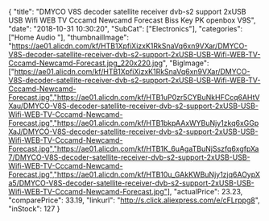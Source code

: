{
	"title": "DMYCO V8S decoder satellite receiver dvb-s2 support 2xUSB USB Wifi WEB TV Cccamd Newcamd Forecast Biss Key PK openbox V9S",
	"date": "2018-10-31 10:30:20",
	"SubCat": ["Electronics"],
	"categories": ["Home Audio "],
	"thumbnailImage": "https://ae01.alicdn.com/kf/HTB1XpfiXizxK1RkSnaVq6xn9VXar/DMYCO-V8S-decoder-satellite-receiver-dvb-s2-support-2xUSB-USB-Wifi-WEB-TV-Cccamd-Newcamd-Forecast.jpg_220x220.jpg",
	"BigImage": ["https://ae01.alicdn.com/kf/HTB1XpfiXizxK1RkSnaVq6xn9VXar/DMYCO-V8S-decoder-satellite-receiver-dvb-s2-support-2xUSB-USB-Wifi-WEB-TV-Cccamd-Newcamd-Forecast.jpg","https://ae01.alicdn.com/kf/HTB1uP0zr5CYBuNkHFCcq6AHtVXau/DMYCO-V8S-decoder-satellite-receiver-dvb-s2-support-2xUSB-USB-Wifi-WEB-TV-Cccamd-Newcamd-Forecast.jpg","https://ae01.alicdn.com/kf/HTB1bkpAAxWYBuNjy1zkq6xGGpXaJ/DMYCO-V8S-decoder-satellite-receiver-dvb-s2-support-2xUSB-USB-Wifi-WEB-TV-Cccamd-Newcamd-Forecast.jpg","https://ae01.alicdn.com/kf/HTB1K_6uAgaTBuNjSszfq6xgfpXa7/DMYCO-V8S-decoder-satellite-receiver-dvb-s2-support-2xUSB-USB-Wifi-WEB-TV-Cccamd-Newcamd-Forecast.jpg","https://ae01.alicdn.com/kf/HTB10u_GAkKWBuNjy1zjq6AOypXa5/DMYCO-V8S-decoder-satellite-receiver-dvb-s2-support-2xUSB-USB-Wifi-WEB-TV-Cccamd-Newcamd-Forecast.jpg"],
	"actualPrice": 23.23,
	"comparePrice": 33.19,
	"linkurl": "http://s.click.aliexpress.com/e/cFLrppg8",
	"inStock": 127
}
